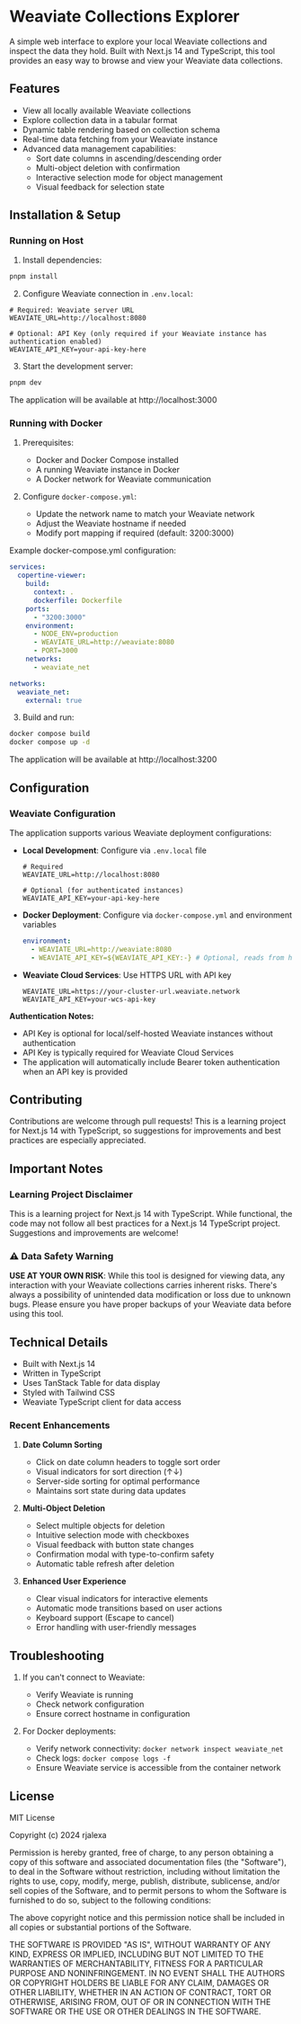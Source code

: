 # Weaviate Collections Explorer

A simple web interface to explore your local Weaviate collections and inspect the data they hold. Built with Next.js 14 and TypeScript, this tool provides an easy way to browse and view your Weaviate data collections.

## Features

- View all locally available Weaviate collections
- Explore collection data in a tabular format
- Dynamic table rendering based on collection schema
- Real-time data fetching from your Weaviate instance
- Advanced data management capabilities:
  - Sort date columns in ascending/descending order
  - Multi-object deletion with confirmation
  - Interactive selection mode for object management
  - Visual feedback for selection state

## Installation & Setup

### Running on Host

1. Install dependencies:

```bash
pnpm install
```

2. Configure Weaviate connection in `.env.local`:

```env
# Required: Weaviate server URL
WEAVIATE_URL=http://localhost:8080

# Optional: API Key (only required if your Weaviate instance has authentication enabled)
WEAVIATE_API_KEY=your-api-key-here
```

3. Start the development server:

```bash
pnpm dev
```

The application will be available at http://localhost:3000

### Running with Docker

1. Prerequisites:

   - Docker and Docker Compose installed
   - A running Weaviate instance in Docker
   - A Docker network for Weaviate communication

2. Configure `docker-compose.yml`:
   - Update the network name to match your Weaviate network
   - Adjust the Weaviate hostname if needed
   - Modify port mapping if required (default: 3200:3000)

Example docker-compose.yml configuration:

```yaml
services:
  copertine-viewer:
    build:
      context: .
      dockerfile: Dockerfile
    ports:
      - "3200:3000"
    environment:
      - NODE_ENV=production
      - WEAVIATE_URL=http://weaviate:8080
      - PORT=3000
    networks:
      - weaviate_net

networks:
  weaviate_net:
    external: true
```

3. Build and run:

```bash
docker compose build
docker compose up -d
```

The application will be available at http://localhost:3200

## Configuration

### Weaviate Configuration

The application supports various Weaviate deployment configurations:

- **Local Development**: Configure via `.env.local` file

  ```env
  # Required
  WEAVIATE_URL=http://localhost:8080

  # Optional (for authenticated instances)
  WEAVIATE_API_KEY=your-api-key-here
  ```

- **Docker Deployment**: Configure via `docker-compose.yml` and environment variables
  ```yaml
  environment:
    - WEAVIATE_URL=http://weaviate:8080
    - WEAVIATE_API_KEY=${WEAVIATE_API_KEY:-} # Optional, reads from host env
  ```
- **Weaviate Cloud Services**: Use HTTPS URL with API key
  ```env
  WEAVIATE_URL=https://your-cluster-url.weaviate.network
  WEAVIATE_API_KEY=your-wcs-api-key
  ```

**Authentication Notes:**

- API Key is optional for local/self-hosted Weaviate instances without authentication
- API Key is typically required for Weaviate Cloud Services
- The application will automatically include Bearer token authentication when an API key is provided

## Contributing

Contributions are welcome through pull requests! This is a learning project for Next.js 14 with TypeScript, so suggestions for improvements and best practices are especially appreciated.

## Important Notes

### Learning Project Disclaimer

This is a learning project for Next.js 14 with TypeScript. While functional, the code may not follow all best practices for a Next.js 14 TypeScript project. Suggestions and improvements are welcome!

### ⚠️ Data Safety Warning

**USE AT YOUR OWN RISK**: While this tool is designed for viewing data, any interaction with your Weaviate collections carries inherent risks. There's always a possibility of unintended data modification or loss due to unknown bugs. Please ensure you have proper backups of your Weaviate data before using this tool.

## Technical Details

- Built with Next.js 14
- Written in TypeScript
- Uses TanStack Table for data display
- Styled with Tailwind CSS
- Weaviate TypeScript client for data access

### Recent Enhancements

1. **Date Column Sorting**

   - Click on date column headers to toggle sort order
   - Visual indicators for sort direction (↑↓)
   - Server-side sorting for optimal performance
   - Maintains sort state during data updates

2. **Multi-Object Deletion**

   - Select multiple objects for deletion
   - Intuitive selection mode with checkboxes
   - Visual feedback with button state changes
   - Confirmation modal with type-to-confirm safety
   - Automatic table refresh after deletion

3. **Enhanced User Experience**
   - Clear visual indicators for interactive elements
   - Automatic mode transitions based on user actions
   - Keyboard support (Escape to cancel)
   - Error handling with user-friendly messages

## Troubleshooting

1. If you can't connect to Weaviate:

   - Verify Weaviate is running
   - Check network configuration
   - Ensure correct hostname in configuration

2. For Docker deployments:
   - Verify network connectivity: `docker network inspect weaviate_net`
   - Check logs: `docker compose logs -f`
   - Ensure Weaviate service is accessible from the container network

## License

MIT License

Copyright (c) 2024 rjalexa

Permission is hereby granted, free of charge, to any person obtaining a copy
of this software and associated documentation files (the "Software"), to deal
in the Software without restriction, including without limitation the rights
to use, copy, modify, merge, publish, distribute, sublicense, and/or sell
copies of the Software, and to permit persons to whom the Software is
furnished to do so, subject to the following conditions:

The above copyright notice and this permission notice shall be included in all
copies or substantial portions of the Software.

THE SOFTWARE IS PROVIDED "AS IS", WITHOUT WARRANTY OF ANY KIND, EXPRESS OR
IMPLIED, INCLUDING BUT NOT LIMITED TO THE WARRANTIES OF MERCHANTABILITY,
FITNESS FOR A PARTICULAR PURPOSE AND NONINFRINGEMENT. IN NO EVENT SHALL THE
AUTHORS OR COPYRIGHT HOLDERS BE LIABLE FOR ANY CLAIM, DAMAGES OR OTHER
LIABILITY, WHETHER IN AN ACTION OF CONTRACT, TORT OR OTHERWISE, ARISING FROM,
OUT OF OR IN CONNECTION WITH THE SOFTWARE OR THE USE OR OTHER DEALINGS IN THE
SOFTWARE.
